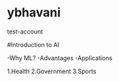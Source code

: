 # ybhavani
test-account

#Introduction to AI

-Why ML?
-Advantages
-Applications

1.Health
2.Government
3.Sports
